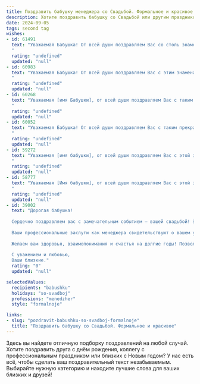 ```yaml
---
title: Поздравить бабушку менеджера со Свадьбой. Формальное и красивое
description: Хотите поздравить бабушку со Свадьбой или другим праздником? Наш ИИ создаст незабываемое поздравление, а вы обязательно выделитесь среди других.  
date: 2024-09-05
tags: second tag
wishes:
- id: 61491
  text: "Уважаемая Бабушка! От всей души поздравляем Вас со столь знаменательным событием - свадьбой Ваших близких! Желаем им крепкой любви, безграничного счастья и долгих лет совместной жизни. Пусть их союз будет наполнен гармонией, взаимопониманием и нежностью. Будьте здоровы и счастливы!
  "
  rating: "undefined"
  updated: "null"
- id: 60983
  text: "Уважаемая Бабушка! От всей души поздравляем Вас с этим знаменательным событием - свадьбой Вашего внука! Желаем Вам крепкого здоровья, долголетия и чтобы эта радостная семейная традиция передавалась из поколения в поколение! Пусть Ваш опыт профессионального менеджера помогает Вам создавать уют и гармонию в Вашей семье!
  "
  rating: "undefined"
  updated: "null"
- id: 60268
  text: "Уважаемая [имя Бабушки], от всей души поздравляем Вас с таким знаменательным событием - свадьбой Вашего [имя внука/внучки]! Желаем Вам крепкого здоровья, долгих лет жизни, семейного счастья и благополучия. Пусть этот день станет началом новой, счастливой главы Вашей жизни, наполненной радостью, любовью и заботой!
  "
  rating: "undefined"
  updated: "null"
- id: 60052
  text: "Уважаемая Бабушка! От всей души поздравляем Вас с таким прекрасным событием - Вашей свадьбой! Желаем Вам долгих лет совместной жизни, наполненных счастьем, любовью и взаимопониманием. Пусть Ваша работа менеджера приносит Вам удовлетворение и новые возможности, а в семейной жизни царит уют и гармония!
  "
  rating: "undefined"
  updated: "null"
- id: 59272
  text: "Уважаемая [имя бабушки], от всей души поздравляем Вас с этой знаменательной датой! Желаем Вам и Вашему супругу долгих лет совместной жизни, наполненных любовью, счастьем и взаимопониманием. Пусть Ваша свадьба станет ярким событием, которое Вы будете вспоминать с теплотой и радостью!
  "
  rating: "undefined"
  updated: "null"
- id: 58777
  text: "Уважаемая [Имя бабушки], от всей души поздравляем Вас с этой знаменательной датой! Желаем Вам крепкого здоровья, семейного благополучия и долгих счастливых лет жизни! Пусть любовь и радость всегда царят в Вашем доме.
  "
  rating: "undefined"
  updated: "null"
- id: 39002
  text: "Дорогая бабушка!
  
  Сердечно поздравляем вас с замечательным событием – вашей свадьбой! Это радостный и значимый момент, который наполнен любовью, надеждой и новыми начинаниями. Пусть ваша жизнь вместе будет яркой, гармоничной и исполненной счастливых мгновений.
  
  Ваши профессиональные заслуги как менеджера свидетельствуют о вашем умении планировать и организовывать, а теперь пусть эти качества помогут создать крепкую и счастливою семью.
  
  Желаем вам здоровья, взаимопонимания и счастья на долгие годы! Позвольте каждому дню приносить вам радость и гармонию.
  
  С уважением и любовью,
  Ваши близкие."
  rating: "0"
  updated: "null"

selectedValues:
  recipients: "babushku"
  holidays: "so-svadboj"
  professions: "menedzher"
  style: "formalnoje"

links:
- slug: "pozdravit-babushku-so-svadboj-formalnoje"
  title: "Поздравить бабушку со Свадьбой. Формальное и красивое"
---
```


Здесь вы найдете отличную подборку поздравлений на любой случай. 
Хотите поздравить друга с днём рождения, коллегу с профессиональным праздником или близких с Новым годом? У нас есть всё, чтобы сделать ваш поздравительный текст незабываемым. Выбирайте нужную категорию и находите лучшие слова для ваших близких и друзей!

